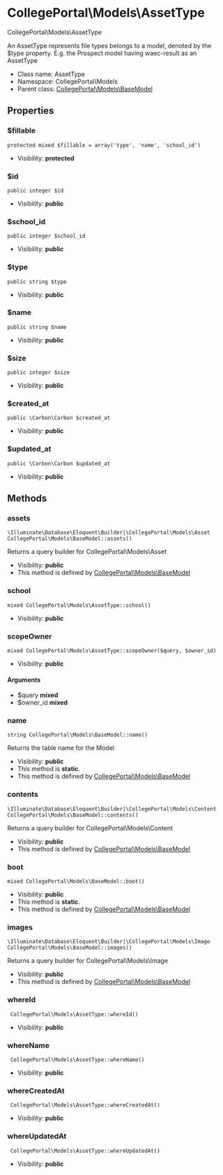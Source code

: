 CollegePortal\Models\AssetType
===============

CollegePortal\Models\AssetType

An AssetType represents file types belongs to a model,
 denoted by the $type property.
E.g. the Prospect model having waec-result as an AssetType


* Class name: AssetType
* Namespace: CollegePortal\Models
* Parent class: [CollegePortal\Models\BaseModel](CollegePortal-Models-BaseModel.md)





Properties
----------


### $fillable

    protected mixed $fillable = array('type', 'name', 'school_id')





* Visibility: **protected**


### $id

    public integer $id





* Visibility: **public**


### $school_id

    public integer $school_id





* Visibility: **public**


### $type

    public string $type





* Visibility: **public**


### $name

    public string $name





* Visibility: **public**


### $size

    public integer $size





* Visibility: **public**


### $created_at

    public \Carbon\Carbon $created_at





* Visibility: **public**


### $updated_at

    public \Carbon\Carbon $updated_at





* Visibility: **public**


Methods
-------


### assets

    \Illuminate\Database\Eloquent\Builder|\CollegePortal\Models\Asset CollegePortal\Models\BaseModel::assets()

Returns a query builder for CollegePortal\Models\Asset



* Visibility: **public**
* This method is defined by [CollegePortal\Models\BaseModel](CollegePortal-Models-BaseModel.md)




### school

    mixed CollegePortal\Models\AssetType::school()





* Visibility: **public**




### scopeOwner

    mixed CollegePortal\Models\AssetType::scopeOwner($query, $owner_id)





* Visibility: **public**


#### Arguments
* $query **mixed**
* $owner_id **mixed**



### name

    string CollegePortal\Models\BaseModel::name()

Returns the table name for the Model



* Visibility: **public**
* This method is **static**.
* This method is defined by [CollegePortal\Models\BaseModel](CollegePortal-Models-BaseModel.md)




### contents

    \Illuminate\Database\Eloquent\Builder|\CollegePortal\Models\Content CollegePortal\Models\BaseModel::contents()

Returns a query builder for CollegePortal\Models\Content



* Visibility: **public**
* This method is defined by [CollegePortal\Models\BaseModel](CollegePortal-Models-BaseModel.md)




### boot

    mixed CollegePortal\Models\BaseModel::boot()





* Visibility: **public**
* This method is **static**.
* This method is defined by [CollegePortal\Models\BaseModel](CollegePortal-Models-BaseModel.md)




### images

    \Illuminate\Database\Eloquent\Builder|\CollegePortal\Models\Image CollegePortal\Models\BaseModel::images()

Returns a query builder for CollegePortal\Models\Image



* Visibility: **public**
* This method is defined by [CollegePortal\Models\BaseModel](CollegePortal-Models-BaseModel.md)




### whereId

     CollegePortal\Models\AssetType::whereId()





* Visibility: **public**




### whereName

     CollegePortal\Models\AssetType::whereName()





* Visibility: **public**




### whereCreatedAt

     CollegePortal\Models\AssetType::whereCreatedAt()





* Visibility: **public**




### whereUpdatedAt

     CollegePortal\Models\AssetType::whereUpdatedAt()





* Visibility: **public**



